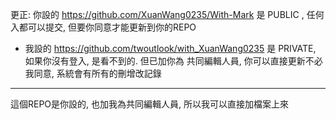更正: 你設的  https://github.com/XuanWang0235/With-Mark  是 PUBLIC , 任何入都可以提交, 但要你同意才能更新到你的REPO 
- 我設的 https://github.com/twoutlook/with_XuanWang0235 是 PRIVATE, 如果你沒有登入, 是看不到的. 但已加你為 共同編輯人員, 你可以直接更新不必我同意, 系統會有所有的刪增改記錄
------------------------
這個REPO是你設的, 也加我為共同編輯人員, 所以我可以直接加檔案上來
